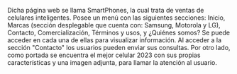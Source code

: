 Dicha página web se llama SmartPhones, la cual trata de ventas de celulares inteligentes.
Posee un menú con las siguientes secciones: Inicio, Marcas (sección desplegable que cuenta con: Samsung, Motorola y LG), Contacto, Comercialización, Términos y usos, y ¿Quiénes somos? Se puede acceder en cada una de ellas para visualizar información. 
Al acceder a la sección "Contacto" los usuarios pueden enviar sus consultas.
Por otro lado, como portada se encuentra el mejor celular 2023 con sus propias características y una imagen adjunta, para llamar la atención al usuario.

